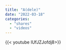 ```yaml
---
title: "A(dele)"
date: "2022-03-18"
categories:
  - "shares"
  - "videos"
---
```


<div style="width: 70vw;">{{< youtube IUfJZJofdj8>}}</div>

